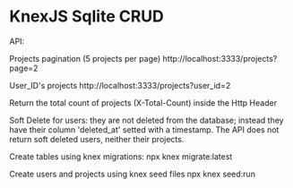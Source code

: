 # KnexJS Sqlite CRUD

API:

Projects pagination (5 projects per page)
http://localhost:3333/projects?page=2

User_ID's projects
http://localhost:3333/projects?user_id=2

Return the total count of projects (X-Total-Count) inside the Http Header

Soft Delete for users: they are not deleted from the database; instead they have their column 'deleted_at' setted with a timestamp. The API does not return soft deleted users, neither their projects.

Create tables using knex migrations:
npx knex migrate:latest

Create users and projects using knex seed files
npx knex seed:run
